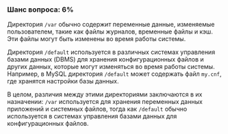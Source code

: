 ### Шанс вопроса: 6%

Директория `/var` обычно содержит переменные данные, изменяемые пользователем, такие как файлы журналов, временные файлы и кэш. Эти файлы могут быть изменены во время работы системы.

Директория `/default` используется в различных системах управления базами данных (DBMS) для хранения конфигурационных файлов и других данных, которые могут изменяться во время работы системы. Например, в MySQL директория `/default` может содержать файл `my.cnf`, где хранятся настройки базы данных.

В целом, различия между этими директориями заключаются в их назначении: `/var` используется для хранения переменных данных приложений и системных файлов, тогда как `/default` обычно используется в системах управления базами данных для конфигурационных файлов.